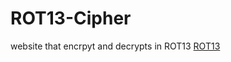 # ROT13-Cipher
website that encrpyt and decrypts in ROT13
[ROT13](https://cryptii.com/pipes/rot13-decoder)
